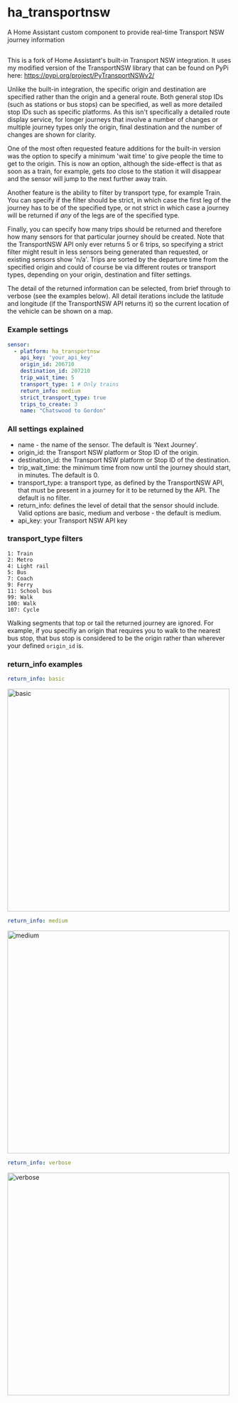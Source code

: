 # ha_transportnsw
A Home Assistant custom component to provide real-time Transport NSW journey information

##
This is a fork of Home Assistant's built-in Transport NSW integration.  It uses my modified version of the TransportNSW library that can be found on PyPi here: https://pypi.org/project/PyTransportNSWv2/

Unlike the built-in integration, the specific origin and destination are specified rather than the origin and a general route.  Both general stop IDs (such as stations or bus stops) can be specified, as well as more detailed stop IDs such as specific platforms.  As this isn't specifically a detailed route display service, for longer journeys that involve a number of changes or multiple journey types only the origin, final destination and the number of changes are shown for clarity.
 
One of the most often requested feature additions for the built-in version was the option to specify a minimum 'wait time' to give people the time to get to the origin.  This is now an option, although the side-effect is that as soon as a train, for example, gets _too_ close to the station it will disappear and the sensor will jump to the next further away train.

Another feature is the ability to filter by transport type, for example Train.  You can specify if the filter should be strict, in which case the first leg of the journey has to be of the specified type, or not strict in which case a journey will be returned if _any_ of the legs are of the specified type.

Finally, you can specify how many trips should be returned and therefore how many sensors for that particular journey should be created.  Note that the TransportNSW API only ever returns 5 or 6 trips, so specifying a strict filter might result in less sensors being generated than requested, or existing sensors show 'n/a'.  Trips are sorted by the departure time from the specified origin and could of course be via different routes or transport types, depending on your origin, destination and filter settings.

The detail of the returned information can be selected, from brief through to verbose (see the examples below).  All detail iterations include the latitude and longitude (if the TransportNSW API returns it) so the current location of the vehicle can be shown on a map.

### Example settings
```yaml
sensor:
  - platform: ha_transportnsw
    api_key: 'your_api_key'
    origin_id: 206710
    destination_id: 207210
    trip_wait_time: 5
    transport_type: 1 # Only trains
    return_info: medium
    strict_transport_type: true
    trips_to_create: 3
    name: "Chatswood to Gordon"
```

### All settings explained
* name - the name of the sensor.  The default is 'Next Journey'.
* origin_id: the Transport NSW platform or Stop ID of the origin.
* destination_id: the Transport NSW platform or Stop ID of the destination.
* trip_wait_time: the minimum time from now until the journey should start, in minutes.  The default is 0.
* transport_type: a transport type, as defined by the TransportNSW API, that must be present in a journey for it to be returned by the API.  The default is no filter.
* return_info: defines the level of detail that the sensor should include.  Valid options are basic, medium and verbose - the default is medium.
* api_key: your Transport NSW API key

### transport_type filters
```
1: Train
2: Metro
4: Light rail
5: Bus
7: Coach
9: Ferry
11: School bus
99: Walk
100: Walk
107: Cycle
```
Walking segments that top or tail the returned journey are ignored.  For example, if you specifiy an origin that requires you to walk to the nearest bus stop, that bus stop is considered to be the origin rather than wherever your defined `origin_id` is.

### return_info examples
```yaml
return_info: basic
```
<img width="500" alt="basic" src="https://github.com/andystewart999/ha_transportnsw/assets/18434441/3cb11d26-d029-4250-bac6-19df8480e9ef">

```yaml
return_info: medium
```
<img width="500" alt="medium" src="https://github.com/andystewart999/ha_transportnsw/assets/18434441/eab2f2c3-1c4d-416a-80c5-15410c3d8fc4">

```yaml
return_info: verbose
```
<img width="500" alt="verbose" src="https://github.com/andystewart999/ha_transportnsw/assets/18434441/f2a95957-bbeb-41f8-aa9b-7efee8e62452">

